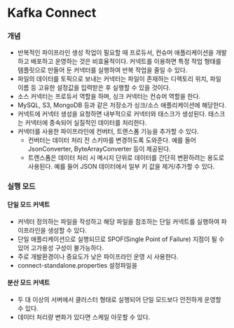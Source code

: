 # Kafka Connect

### 개념

* 반복적인 파이프라인 생성 작업이 필요할 때 프로듀서, 컨슈머 애플리케이션을 개발하고 배포하고 운영하는 것은 비효율적이다. 커넥트를 이용하면 특정 작업 형태를 템플릿으로 만들어 둔 커넥터를 실행하여 반복 작업을 줄일 수 있다.
* 파일의 데이터를 토픽으로 보내는 커넥터는 파일이 존재하는 디렉토리 위치, 파일 이름 등 고유한 설정값을 입력받은 후 실행할 수 있을 것이다.
* 소스 커넥터는 프로듀서 역할을 하며, 싱크 커넥터는 컨슈머 역할을 한다.
* MySQL, S3, MongoDB 등과 같은 저장소가 싱크/소스 애플리케이션에 해당한다.
* 커넥트에 커넥터 생성을 요청하면 내부적으로 커넥터와 태스크가 생성된다. 태스크는 커넥터에 종속되어 실질적인 데이터를 처리한다.
* 커넥터를 사용한 파이프라인에 컨버터, 트랜스폼 기능을 추가할 수 있다.
  * 컨버터는 데이터 처리 전 스키마를 변경하도록 도와준다. 예를 들어 JsonConverter, ByteArrayConverter 등이 제공된다.
  * 트랜스폼은 데이터 처리 시 메시지 단위로 데이터를 간단히 변환하려는 용도로 사용된다. 예를 들어 JSON 데이터에서 일부 키 값을 제거/추가할 수 있다.

### 실행 모드

#### 단일 모드 커넥트

* 커넥터 정의하는 파일을 작성하고 해당 파일을 참조하는 단일 커넥트를 실행하여 파이프라인을 생성할 수 있다.
* 단일 애플리케이션으로 실행되므로 SPOF(Single Point of Failure) 지점이 될 수 있어 고가용성 구성이 불가능하다.
* 주로 개발환경이나 중요도가 낮은 파이프라인 운영 시 사용한다.
* connect-standalone.properties 설정파일을&#x20;

#### 분산 모드 커넥트

* 두 대 이상의 서버에서 클러스터 형태로 실행되어 단일 모드보다 안전하게 운영할 수 있다.
* 데이터 처리량 변화가 있다면 스케일 아웃할 수 있다.







